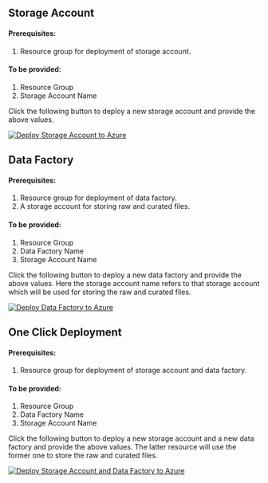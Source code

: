## Storage Account

#### Prerequisites:
1. Resource group for deployment of storage account.

#### To be provided:
1. Resource Group
2. Storage Account Name

Click the following button to deploy a new storage account and provide the above values.

[![Deploy Storage Account to Azure](https://aka.ms/deploytoazurebutton)](https://portal.azure.com/#create/Microsoft.Template/uri/https%3A%2F%2Fraw.githubusercontent.com%2Fosamaemumba%2FAzure-Button-Deployment%2Fmaster%2FNewyork-Times%2FARM-Template-StorageAccount%2Fstorage_account_arm_template.json)

## Data Factory

#### Prerequisites:
1. Resource group for deployment of data factory.
2. A storage account for storing raw and curated files.

#### To be provided:
1. Resource Group
2. Data Factory Name
3. Storage Account Name

Click the following button to deploy a new data factory and provide the above values. Here the storage account name refers to that storage account which will be used for storing the raw and curated files.

[![Deploy Data Factory to Azure](https://aka.ms/deploytoazurebutton)](https://portal.azure.com/#create/Microsoft.Template/uri/https%3A%2F%2Fraw.githubusercontent.com%2Fosamaemumba%2FAzure-Button-Deployment%2Fmaster%2FNewyork-Times%2FARM-Template-DataFactory%2Fdata_factory_arm_template.json)


## One Click Deployment

#### Prerequisites:
1. Resource group for deployment of storage account and data factory.

#### To be provided:
1. Resource Group
2. Data Factory Name
3. Storage Account Name

Click the following button to deploy a new storage account and a new data factory and provide the above values. The latter resource will use the former one to store the raw and curated files.

[![Deploy Storage Account and Data Factory to Azure](https://aka.ms/deploytoazurebutton)](https://portal.azure.com/#create/Microsoft.Template/uri/https%3A%2F%2Fraw.githubusercontent.com%2Fosamaemumba%2FAzure-Button-Deployment%2Fmaster%2FNewyork-Times%2FARM-Template-One-Click%2Fone_click_arm_template.json)
